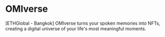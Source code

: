 # OMIverse
[ETHGlobal - Bangkok] OMIverse turns your spoken memories into NFTs, creating a digital universe of your life's most meaningful moments.
